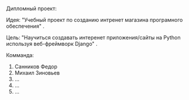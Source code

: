 Дипломный проект:

Идея: "Учебный проект по созданию интренет магазина програмного обеспечения" .

Цель: "Научиться создавать интеренет приложения/сайты на Python используя веб-фреймворк Django" .

Комманда: 

1) Санников Федор 
2) Михаил Зиновьев
3) ...
4) ...
5) ...
